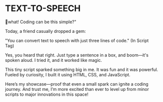 # TEXT-TO-SPEECH

💫what! Coding can be this simple?" 

Today, a friend casually dropped a gem: 

"You can convert text to speech with just three lines of code." (In Script Tag)

Yes, you heard that right. Just type a sentence in a box, and boom—it's spoken aloud. I tried it, and it worked like magic. 

This tiny script sparked something big in me. It was fun and it was powerful.
Fueled by curiosity, I built it using HTML, CSS, and JavaScript.


Here’s my showcase—proof that even a small spark can ignite a coding journey. And trust me, I’m more excited than ever to level up from minor scripts to
major innovations in this space!
